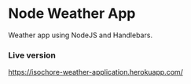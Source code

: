 # Node Weather App

Weather app using NodeJS and Handlebars.

### Live version

https://isochore-weather-application.herokuapp.com/
